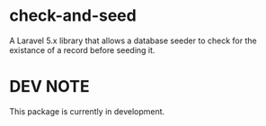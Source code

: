 # check-and-seed

A Laravel 5.x library that allows a database seeder to check for the existance of a record before seeding it.

# DEV NOTE

This package is currently in development.
